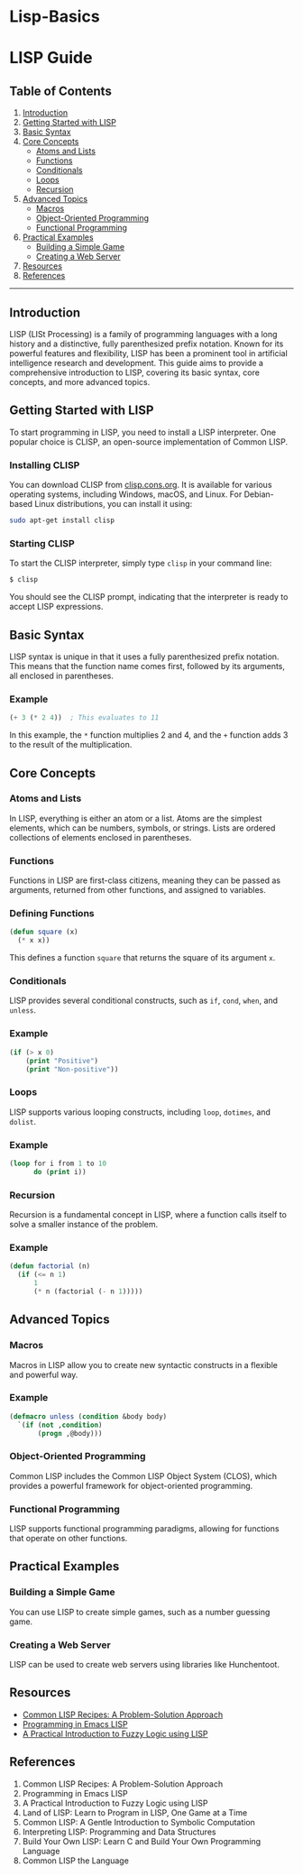 # Lisp-Basics

# LISP Guide

## Table of Contents

1. [Introduction](#introduction)
2. [Getting Started with LISP](#getting-started-with-lisp)
3. [Basic Syntax](#basic-syntax)
4. [Core Concepts](#core-concepts)
   - [Atoms and Lists](#atoms-and-lists)
   - [Functions](#functions)
   - [Conditionals](#conditionals)
   - [Loops](#loops)
   - [Recursion](#recursion)
5. [Advanced Topics](#advanced-topics)
   - [Macros](#macros)
   - [Object-Oriented Programming](#object-oriented-programming)
   - [Functional Programming](#functional-programming)
6. [Practical Examples](#practical-examples)
   - [Building a Simple Game](#building-a-simple-game)
   - [Creating a Web Server](#creating-a-web-server)
7. [Resources](#resources)
8. [References](#references)

---

## Introduction

LISP (LISt Processing) is a family of programming languages with a long history and a distinctive, fully parenthesized prefix notation. Known for its powerful features and flexibility, LISP has been a prominent tool in artificial intelligence research and development. This guide aims to provide a comprehensive introduction to LISP, covering its basic syntax, core concepts, and more advanced topics.

## Getting Started with LISP

To start programming in LISP, you need to install a LISP interpreter. One popular choice is CLISP, an open-source implementation of Common LISP.

### Installing CLISP

You can download CLISP from [clisp.cons.org](http://clisp.cons.org/). It is available for various operating systems, including Windows, macOS, and Linux. For Debian-based Linux distributions, you can install it using:

```bash
sudo apt-get install clisp
```

### Starting CLISP

To start the CLISP interpreter, simply type `clisp` in your command line:

```bash
$ clisp
```

You should see the CLISP prompt, indicating that the interpreter is ready to accept LISP expressions.

## Basic Syntax

LISP syntax is unique in that it uses a fully parenthesized prefix notation. This means that the function name comes first, followed by its arguments, all enclosed in parentheses.

### Example

```lisp
(+ 3 (* 2 4))  ; This evaluates to 11
```

In this example, the `*` function multiplies 2 and 4, and the `+` function adds 3 to the result of the multiplication.

## Core Concepts

### Atoms and Lists

In LISP, everything is either an atom or a list. Atoms are the simplest elements, which can be numbers, symbols, or strings. Lists are ordered collections of elements enclosed in parentheses.

### Functions

Functions in LISP are first-class citizens, meaning they can be passed as arguments, returned from other functions, and assigned to variables.

### Defining Functions

```lisp
(defun square (x)
  (* x x))
```

This defines a function `square` that returns the square of its argument `x`.

### Conditionals

LISP provides several conditional constructs, such as `if`, `cond`, `when`, and `unless`.

### Example

```lisp
(if (> x 0)
    (print "Positive")
    (print "Non-positive"))
```

### Loops

LISP supports various looping constructs, including `loop`, `dotimes`, and `dolist`.

### Example

```lisp
(loop for i from 1 to 10
      do (print i))
```

### Recursion

Recursion is a fundamental concept in LISP, where a function calls itself to solve a smaller instance of the problem.

### Example

```lisp
(defun factorial (n)
  (if (<= n 1)
      1
      (* n (factorial (- n 1)))))
```

## Advanced Topics

### Macros

Macros in LISP allow you to create new syntactic constructs in a flexible and powerful way.

### Example

```lisp
(defmacro unless (condition &body body)
  `(if (not ,condition)
       (progn ,@body)))
```

### Object-Oriented Programming

Common LISP includes the Common LISP Object System (CLOS), which provides a powerful framework for object-oriented programming.

### Functional Programming

LISP supports functional programming paradigms, allowing for functions that operate on other functions.

## Practical Examples

### Building a Simple Game

You can use LISP to create simple games, such as a number guessing game.

### Creating a Web Server

LISP can be used to create web servers using libraries like Hunchentoot.

## Resources

- [Common LISP Recipes: A Problem-Solution Approach](file-JvlMpNPA4k7DjLyTKLsutsCp)
- [Programming in Emacs LISP](file-im0Ad52smiGPJMI34j7YJZrK)
- [A Practical Introduction to Fuzzy Logic using LISP](file-EkelyPgvsHfkw1j9Xd2YcdFE)

## References

1. Common LISP Recipes: A Problem-Solution Approach
2. Programming in Emacs LISP
3. A Practical Introduction to Fuzzy Logic using LISP
4. Land of LISP: Learn to Program in LISP, One Game at a Time
5. Common LISP: A Gentle Introduction to Symbolic Computation
6. Interpreting LISP: Programming and Data Structures
7. Build Your Own LISP: Learn C and Build Your Own Programming Language
8. Common LISP the Language
